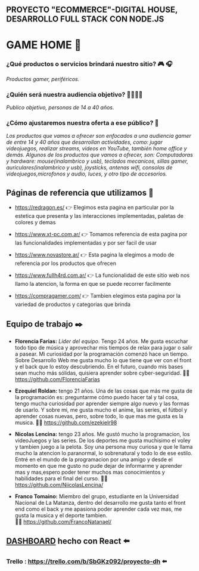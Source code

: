 ## PROYECTO "ECOMMERCE"-DIGITAL HOUSE, DESARROLLO FULL STACK CON NODE.JS

# GAME HOME 🚀

### **¿Qué productos o servicios brindará nuestro sitio?** :video_game: 	:headphones:
  *Productos gamer, periféricos.*


### **¿Quién será nuestra audiencia objetivo?** :family_man_man_boy_boy:
  *Publico objetivo, personas de 14 a 40 años.*


### **¿Cómo ajustaremos nuestra oferta a ese público?** 🤔

*Los productos que vamos a ofrecer son enfocados a una audiencia gamer de entre 14 y 40 años que desarrollan actividades, como: 
jugar videojuegos, realizar streams, videos en YouTube, también home office y demás. Algunos de los productos que vamos a ofrecer, son: 
  Computadoras y hardware: mouse(inalambrico y usb), teclados mecanicos, sillas gamer, auriculares(inalambrico y usb), joysticks, antenas wifi, consolas de videojuegos,microfonos y audio, luces, y otro tipo de accesorios.*
  
  
  

## **Páginas de referencia que utilizamos** :file_folder:

* https://redragon.es/ 👉 Elegimos esta pagina en particular por la estetica que presenta y las interacciones implementadas, paletas de colores y demas

* https://www.xt-pc.com.ar/ 👉 Tomamos referencia de esta pagina por las funcionalidades implementadas y por ser facil de usar

* https://www.novastore.ar/ 👉 Esta pagina la elegimos a modo de referencia por los productos que ofrecen

* https://www.fullh4rd.com.ar/ 👉 La funcionalidad de este sitio web nos llamo la atencion, la forma en que se puede recorrer facilmente

* https://compragamer.com/ 👉 Tambien elegimos esta pagina por la variedad de productos y categorias que brinda

## Equipo de trabajo ✒️

- **Florencia Farias:**
*Lider del equipo*. Tengo 24 años. Me gusta escuchar todo tipo de música y aprovechar mis tiempos de relax para jugar o salir a pasear. Mi curiosidad por la programación comenzó hace un tiempo. Sobre Desarrollo Web me gusta mucho lo que tiene que ver con el front y el back que lo estoy descubriendo. En el futuro, cuando mis bases sean mucho más sólidas, quisiera aprender sobre cyber-seguridad. 
  :man_technologist: https://github.com/FlorenciaFarias


- **Ezequiel Roldan:** 
tengo 21 años. Una de las cosas  que más  me gusta de la programación es: preguntarme cómo puedo hacer tal y tal cosa, tengo mucha curiosidad por aprender siempre  algo nuevo y las formas de usarlo. Y sobre mi, me gusta mucho el anime, las series, el fútbol y aprender cosas nuevas, pero, sobre  todo, lo que mas me gusta es la musica. 
 :man_technologist: https://github.com/ezekielr98


- **Nicolas Lencina:** tengo 23 años. Me gustó mucho la programacion, los videoJuegos y las series. De los deportes me gusta muchisimo el voley y tambien juego a la pelota. Soy una persona muy curiosa  y que le llama mucho la atencion lo paranormal, lo sobrenatural y todo lo de ese estilo. Entré en el mundo de la programacion por una amigo y desde el momento en que me gusto no pude dejar de informarme y aprender mas y mas,espero poder tener muchos mas conocimientos y habilidades para el final del curso. 
 :man_technologist:https://github.com/NiicolasLencina/

- **Franco Tomaino:** Miembro del grupo, estudiante en la Universidad Nacional de La Matanza, dentro del desarrollo me gusta tanto el front end como el back y me apasiona poder aprender cada vez mas, me gusta la musica y el deporte tambien.  
 :man_technologist: https://github.com/FrancoNatanael/

## [DASHBOARD](https://github.com/FrancoNatanael/dashboard_GameHome) hecho con React ⬅️
### Trello : https://trello.com/b/SbGKz092/proyecto-dh ⬅️

